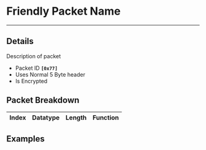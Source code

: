 # Friendly Packet Name #

---


## Details ##

Description of packet
  * Packet ID **`[0x77]`**
  * Uses Normal 5 Byte header
  * Is Encrypted

## Packet Breakdown ##
| Index | Datatype | Length | Function |
|:------|:---------|:-------|:---------|

## Examples ##